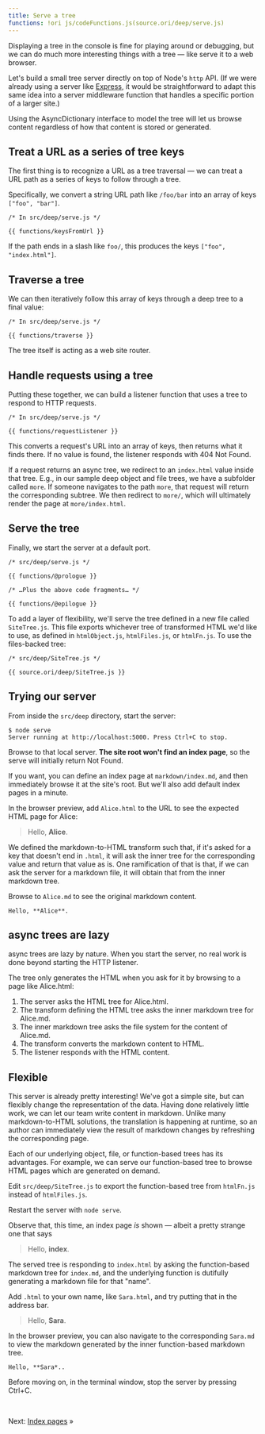 ```yaml
---
title: Serve a tree
functions: !ori js/codeFunctions.js(source.ori/deep/serve.js)
---
```


Displaying a tree in the console is fine for playing around or debugging, but we can do much more interesting things with a tree — like serve it to a web browser.

Let's build a small tree server directly on top of Node's `http` API. (If we were already using a server like [Express](https://expressjs.com/), it would be straightforward to adapt this same idea into a server middleware function that handles a specific portion of a larger site.)

Using the AsyncDictionary interface to model the tree will let us browse content regardless of how that content is stored or generated.

## Treat a URL as a series of tree keys

The first thing is to recognize a URL as a tree traversal — we can treat a URL path as a series of keys to follow through a tree.

Specifically, we convert a string URL path like `/foo/bar` into an array of keys `["foo", "bar"]`.

```{{'js'}}
/* In src/deep/serve.js */

{{ functions/keysFromUrl }}
```

If the path ends in a slash like `foo/`, this produces the keys `["foo", "index.html"]`.

## Traverse a tree

We can then iteratively follow this array of keys through a deep tree to a final value:

```{{'js'}}
/* In src/deep/serve.js */

{{ functions/traverse }}
```

The tree itself is acting as a web site router.

## Handle requests using a tree

Putting these together, we can build a listener function that uses a tree to respond to HTTP requests.

```{{'js'}}
/* In src/deep/serve.js */

{{ functions/requestListener }}
```

This converts a request's URL into an array of keys, then returns what it finds there. If no value is found, the listener responds with 404 Not Found.

If a request returns an async tree, we redirect to an `index.html` value inside that tree. E.g., in our sample deep object and file trees, we have a subfolder called `more`. If someone navigates to the path `more`, that request will return the corresponding subtree. We then redirect to `more/`, which will ultimately render the page at `more/index.html`.

## Serve the tree

Finally, we start the server at a default port.

```{{'js'}}
/* src/deep/serve.js */

{{ functions/@prologue }}

/* …Plus the above code fragments… */

{{ functions/@epilogue }}

```

To add a layer of flexibility, we'll serve the tree defined in a new file called `SiteTree.js`. This file exports whichever tree of transformed HTML we'd like to use, as defined in `htmlObject.js`, `htmlFiles.js`, or `htmlFn.js`. To use the files-backed tree:

```{{'js'}}
/* src/deep/SiteTree.js */

{{ source.ori/deep/SiteTree.js }}
```

## Trying our server

<span class="tutorialStep"></span> From inside the `src/deep` directory, start the server:

```console
$ node serve
Server running at http://localhost:5000. Press Ctrl+C to stop.
```

<span class="tutorialStep"></span> Browse to that local server. **The site root won't find an index page**, so the serve will initially return Not Found.

If you want, you can define an index page at `markdown/index.md`, and then immediately browse it at the site's root. But we'll also add default index pages in a minute.

<span class="tutorialStep"></span> In the browser preview, add `Alice.html` to the URL to see the expected HTML page for Alice:

> Hello, **Alice**.

We defined the markdown-to-HTML transform such that, if it's asked for a key that doesn't end in `.html`, it will ask the inner tree for the corresponding value and return that value as is. One ramification of that is that, if we can ask the server for a markdown file, it will obtain that from the inner markdown tree.

<span class="tutorialStep"></span> Browse to `Alice.md` to see the original markdown content.

```
Hello, **Alice**.
```

## async trees are lazy

async trees are lazy by nature. When you start the server, no real work is done beyond starting the HTTP listener.

The tree only generates the HTML when you ask for it by browsing to a page like Alice.html:

1. The server asks the HTML tree for Alice.html.
1. The transform defining the HTML tree asks the inner markdown tree for Alice.md.
1. The inner markdown tree asks the file system for the content of Alice.md.
1. The transform converts the markdown content to HTML.
1. The listener responds with the HTML content.

## Flexible

This server is already pretty interesting! We've got a simple site, but can flexibly change the representation of the data. Having done relatively little work, we can let our team write content in markdown. Unlike many markdown-to-HTML solutions, the translation is happening at runtime, so an author can immediately view the result of markdown changes by refreshing the corresponding page.

Each of our underlying object, file, or function-based trees has its advantages. For example, we can serve our function-based tree to browse HTML pages which are generated on demand.

<span class="tutorialStep"></span> Edit `src/deep/SiteTree.js` to export the function-based tree from `htmlFn.js` instead of `htmlFiles.js`.

<span class="tutorialStep"></span> Restart the server with `node serve`.

<span class="tutorialStep"></span> Observe that, this time, an index page _is_ shown — albeit a pretty strange one that says

> Hello, **index**.

The served tree is responding to `index.html` by asking the function-based markdown tree for `index.md`, and the underlying function is dutifully generating a markdown file for that "name".

<span class="tutorialStep"></span> Add `.html` to your own name, like `Sara.html`, and try putting that in the address bar.

> Hello, **Sara**.

<span class="tutorialStep"></span> In the browser preview, you can also navigate to the corresponding `Sara.md` to view the markdown generated by the inner function-based markdown tree.

```
Hello, **Sara*..
```

<span class="tutorialStep"></span> Before moving on, in the terminal window, stop the server by pressing Ctrl+C.

&nbsp;

Next: [Index pages](indexPages.html) »
